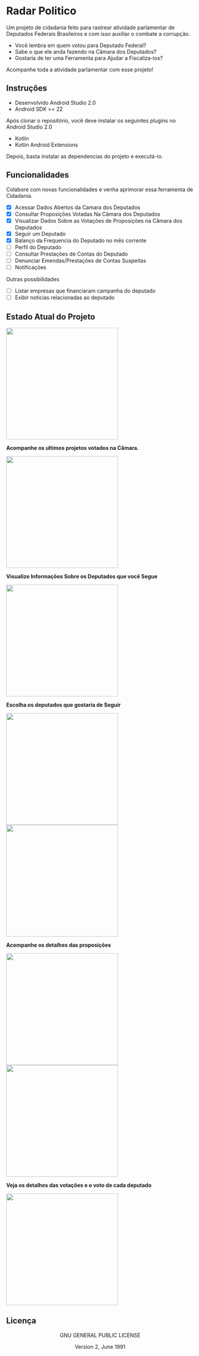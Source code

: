 # Radar Politico
Um projeto de cidadania feito para rastrear atividade parlamentar de Deputados Federais Brasileiros e com isso auxiliar o combate a corrupção.

- Você lembra em quem votou para Deputado Federal? 
- Sabe o que ele anda fazendo na Câmara dos Deputados? 
- Gostaria de ter uma Ferramenta para Ajudar a Fiscaliza-los?

Acompanhe toda a atividade parlamentar com esse projeto!

## Instruções
- Desenvolvido Android Studio 2.0
- Android SDK >= 22

Após clonar o repositório, você deve instalar os seguintes plugins no Android Studio 2.0
- Kotlin
-  Kotlin Android Extensions


Depois, basta instalar as dependencias do projeto e executá-lo.

## Funcionalidades
Colabore com novas funcionalidades e venha aprimorar essa ferramenta de Cidadania.

- [x] Acessar Dados Abertos da Camara dos Deputados
- [x] Consultar Proposições Votadas Na Câmara dos Deputados
- [x] Visualizar Dados Sobre as Votações de Proposições na Câmara dos Deputados
- [x] Seguir um Deputado
- [x] Balanço da Frequencia do Deputado no mês corrente
- [ ] Perfil do Deputado
- [ ] Consultar Prestações de Contas do Deputado
- [ ] Denunciar Emendas/Prestações de Contas Suspeitas
- [ ] Notificações

Outras possibilidades
- [ ] Listar empresas que financiaram campanha do deputado
- [ ] Exibir noticias relacionadas ao deputado

## Estado Atual do Projeto
<p align="left">
  <img src="https://cloud.githubusercontent.com/assets/6030656/14916757/d0d27c3a-0df1-11e6-9f27-b8e94d1bab06.png" width="300"/>
</p>


**Acompanhe os ultimos projetos votados na Câmara.**
<p align="left">
  <img src="https://cloud.githubusercontent.com/assets/6030656/14916758/d0d5f324-0df1-11e6-8f13-dcbaec9a7399.png" width="300"/>
</p>

**Visualize Informações Sobre os Deputados que você Segue**
<p align="left">
  <img src="https://cloud.githubusercontent.com/assets/6030656/14916752/d0c0983a-0df1-11e6-8e96-c98f99b9de91.png" width="300"/>
</p>

**Escolha os deputados que gostaria de Seguir**
<p align="left">
  <img src="https://cloud.githubusercontent.com/assets/6030656/14916753/d0c1cb7e-0df1-11e6-8b1a-76275263cc60.png" width="300"/>
  <img src="https://cloud.githubusercontent.com/assets/6030656/14916754/d0c29d2e-0df1-11e6-8b46-fc473a089282.png" width="300"/>
</p>

**Acompanhe os  detalhes das proposições**
<p align="left">
  <img src="https://cloud.githubusercontent.com/assets/6030656/14916756/d0c5de08-0df1-11e6-8e10-e6268ced4e21.png" width="300"/>
  <img src="https://cloud.githubusercontent.com/assets/6030656/14916755/d0c38e96-0df1-11e6-9a5e-9e4106608dac.png" width="300"/>
</p>


**Veja os detalhes das votações e o voto de cada deputado**
<p align="left">
  <img src="https://cloud.githubusercontent.com/assets/6030656/14916751/d0bfee9e-0df1-11e6-9ad6-bb7fd15e9b31.png" width="300"/>
</p>


## Licença 

<div align="center">
    <p> GNU GENERAL PUBLIC LICENSE </p>
    <p> Version 2, June 1991 </p>
</div>




